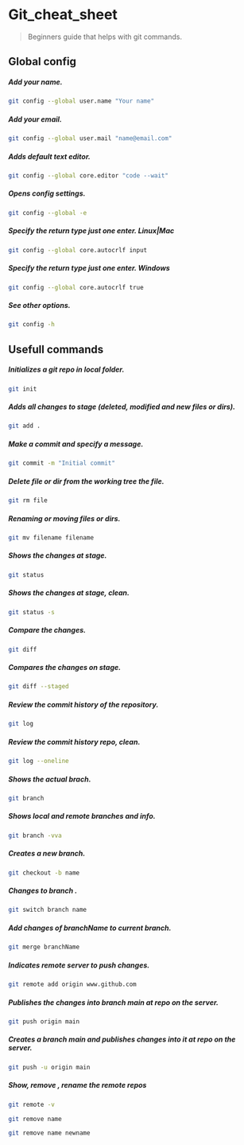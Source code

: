 # Git_cheat_sheet
> Beginners guide that helps with git commands. 
## Global config
##### Add your name.
```bash 
git config --global user.name "Your name"
```

##### Add your email.
```bash 
git config --global user.mail "name@email.com"
```

##### Adds default text editor.
```bash 
git config --global core.editor "code --wait"
```

##### Opens config settings.
```bash 
git config --global -e
```

##### Specify the return type just one enter. *Linux|Mac*
```bash 
git config --global core.autocrlf input
``` 

##### Specify the return type just one enter. *Windows*
```bash 
git config --global core.autocrlf true
``` 

##### See other options.
```bash 
git config -h
```

## Usefull commands 
##### Initializes a git repo in local folder.
```bash 
git init
```

##### Adds all changes to stage (*deleted, modified and new files or dirs*).
```bash 
git add .
``` 

##### Make a commit and specify a message.
```bash 
git commit -m "Initial commit"
```

##### Delete file or dir from the working tree the file.
```bash 
git rm file
```

##### Renaming or moving files or dirs.
```bash 
git mv filename filename
``` 

##### Shows the changes at stage.
```bash 
git status
```

##### Shows the changes at stage, clean.
```bash 
git status -s
```

##### Compare the changes.
```bash 
git diff
``` 

##### Compares the changes on stage.
```bash 
git diff --staged
```

##### Review the commit history of the repository.
```bash 
git log
``` 

##### Review the commit history repo, clean.
```bash 
git log --oneline
```

##### Shows the actual brach.
```bash 
git branch
```
##### Shows local and remote branches and info.
```bash 
git branch -vva
```

##### Creates a new branch.
```bash 
git checkout -b name
```
##### Changes to branch .
```bash 
git switch branch name
```


##### Add changes of branchName to current branch.
```bash 
git merge branchName
```

##### Indicates remote server to push changes.
```bash 
git remote add origin www.github.com
```

##### Publishes the changes into branch main at repo on the server.
```bash  
git push origin main
```  

##### Creates a branch main and publishes changes into it at repo on the server.
```bash 
git push -u origin main
```
##### Show, remove , rename the remote repos
```bash 
git remote -v 
```
```bash 
git remove name 
```
```bash 
git remove name newname 
```



